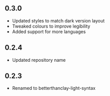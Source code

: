 ## 0.3.0
* Updated styles to match dark version layout
* Tweaked colours to improve legibility
* Added support for more languages

## 0.2.4
* Updated repository name

## 0.2.3
* Renamed to betterthanclay-light-syntax
